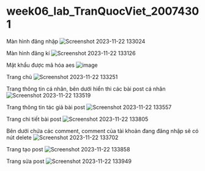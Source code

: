 # week06_lab_TranQuocViet_20074301

Màn hình đăng nhập
![Screenshot 2023-11-22 133024](https://github.com/QViet1282/week06_lab_TranQuocViet_20074301/assets/82232120/c119ba5d-7045-4057-8b16-216f9d3a81b7)

Màn hình đăng kí
![Screenshot 2023-11-22 133126](https://github.com/QViet1282/week06_lab_TranQuocViet_20074301/assets/82232120/d6c5c520-ed44-4d4a-9c11-dd9b6c7d376c)

Mật khẩu được mã hóa aes
![image](https://github.com/QViet1282/week06_lab_TranQuocViet_20074301/assets/82232120/48961df2-a0f8-401e-95cf-b6b7290fe6a8)

Trang chủ
![Screenshot 2023-11-22 133251](https://github.com/QViet1282/week06_lab_TranQuocViet_20074301/assets/82232120/12da4333-053c-4ef2-842f-f3993285c26d)

Trang thông tin cá nhân, bên dưới hiển thi các bài post cá nhân
![Screenshot 2023-11-22 133519](https://github.com/QViet1282/week06_lab_TranQuocViet_20074301/assets/82232120/91a975a4-bbea-454c-8753-5da2acbf2681)

Trang thông tin tác giả bài post
![Screenshot 2023-11-22 133557](https://github.com/QViet1282/week06_lab_TranQuocViet_20074301/assets/82232120/4fe75566-20f8-4faa-bbb8-ba9a680f81b1)

Trang chi tiết bài post
![Screenshot 2023-11-22 133805](https://github.com/QViet1282/week06_lab_TranQuocViet_20074301/assets/82232120/81ae897f-bdef-4587-833b-65788bcda090)

Bên dưới chứa các comment, comment của tài khoản đang đăng nhập sẽ có nút delete
![Screenshot 2023-11-22 133702](https://github.com/QViet1282/week06_lab_TranQuocViet_20074301/assets/82232120/725c0e2c-edb8-4873-8cbf-15d1915334f5)

Trang tạo post
![Screenshot 2023-11-22 133858](https://github.com/QViet1282/week06_lab_TranQuocViet_20074301/assets/82232120/909a237b-b03d-4b55-9194-9b22cf3e596c)

Trang sửa post
![Screenshot 2023-11-22 133949](https://github.com/QViet1282/week06_lab_TranQuocViet_20074301/assets/82232120/013dc66f-927e-4920-af9c-c931bcc1fb6a)




















